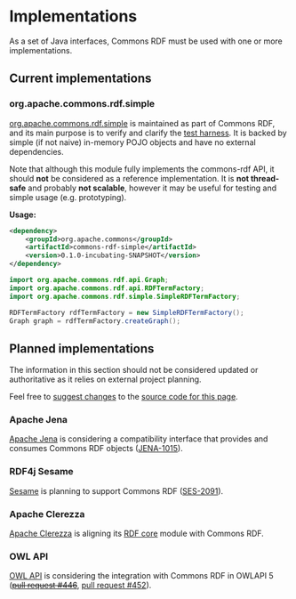 <!--

    Licensed to the Apache Software Foundation (ASF) under one
    or more contributor license agreements. See the NOTICE file
    distributed with this work for additional information
    regarding copyright ownership. The ASF licenses this file
    to you under the Apache License, Version 2.0 (the
    "License"); you may not use this file except in compliance
    with the License.  You may obtain a copy of the License at

        http://www.apache.org/licenses/LICENSE-2.0

    Unless required by applicable law or agreed to in writing, software
    distributed under the License is distributed on an "AS IS" BASIS,
    WITHOUT WARRANTIES OR CONDITIONS OF ANY KIND, either express or implied.
    See the License for the specific language governing permissions and
    limitations under the License.

-->

# Implementations

As a set of Java interfaces, Commons RDF must be used with one or more
implementations.

## Current implementations

### org.apache.commons.rdf.simple

[org.apache.commons.rdf.simple](apidocs/org/apache/commons/rdf/simple/package-summary.html)
is maintained as part of Commons RDF, and its main purpose is to verify and
clarify the [test harness](testapidocs/org/apache/commons/rdf/api/package-summary.html).
It is backed by simple (if not naive) in-memory POJO objects and have no external
dependencies.

Note that although this module fully implements the commons-rdf API, it should
**not** be considered as a reference implementation. It is **not thread-safe** and
probably **not scalable**, however it may be useful for testing and simple
usage (e.g. prototyping).

**Usage:**

```xml
<dependency>
    <groupId>org.apache.commons</groupId>
    <artifactId>commons-rdf-simple</artifactId>
    <version>0.1.0-incubating-SNAPSHOT</version>
</dependency>
```

```java
import org.apache.commons.rdf.api.Graph;
import org.apache.commons.rdf.api.RDFTermFactory;
import org.apache.commons.rdf.simple.SimpleRDFTermFactory;

RDFTermFactory rdfTermFactory = new SimpleRDFTermFactory();
Graph graph = rdfTermFactory.createGraph();
```

## Planned implementations

The information in this section should not be considered updated or
authoritative as it relies on external project planning.

Feel free to [suggest changes](http://commonsrdf.incubator.apache.org/contributing.html) to the
[source code for this page](https://github.com/apache/incubator-commonsrdf/blob/master/src/site/markdown/implementations.md).



### Apache Jena

[Apache Jena](http://jena.apache.org/) is considering a compatibility interface
that provides and consumes Commons RDF objects
([JENA-1015](https://issues.apache.org/jira/browse/JENA-1015)).


### RDF4j Sesame

[Sesame](http://rdf4j.org/) is planning to support Commons RDF
([SES-2091](https://openrdf.atlassian.net/browse/SES-2091)).


### Apache Clerezza

[Apache Clerezza](https://clerezza.apache.org/) is
aligning its [RDF core](https://github.com/apache/clerezza-rdf-core) module
with Commons RDF.


### OWL API

[OWL API](http://owlapi.sourceforge.net/) is considering the integration with
Commons RDF in OWLAPI 5
(<strike>[pull request #446](https://github.com/owlcs/owlapi/pull/446)</strike>,
[pull request #452](https://github.com/owlcs/owlapi/pull/452)).
